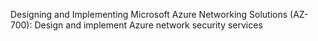 Designing and Implementing Microsoft Azure Networking Solutions (AZ-700): Design and implement Azure network security services
